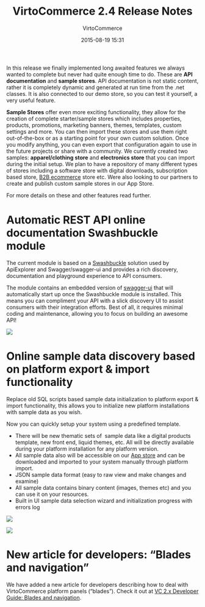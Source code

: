 ﻿---
author: VirtoCommerce
category: release
date: 2015-08-19 15:31
excerpt: In this release we finally implemented long awaited features we always wanted to complete but never had quite enough time to do.
permalink: blog/virtocommerce-2-4-release-notes
tags: [announcements, azure, ecommerce, enterprise-ecommerce, features, open-source, platform]
title: "VirtoCommerce 2.4 Release Notes"
---
In this release we finally implemented long awaited features we always wanted to complete but never had quite enough time to do. These are **API documentation** and **sample stores**. API documentation is not static content, rather it is completely dynamic and generated at run time from the .net classes. It is also connected to our demo store, so you can test it yourself, a very useful feature.

**Sample Stores** offer even more exciting functionality, they allow for the creation of complete starter/sample stores which includes properties, products, promotions, marketing banners, themes, templates, custom settings and more. You can then import these stores and use them right out-of-the-box or as a starting point for your own custom solution. Once you modify anything, you can even export that configuration again to use in the future projects or share with a community. We currently created two samples: **apparel/clothing store** and **electronics store** that you can import during the initial setup. We plan to have a repository of many different types of stores including a software store with digital downloads, subscription based store, <a href="https://virtocommerce.com/b2b-ecommerce" target="_blank">B2B ecommerce</a> store etc. Were also looking to our partners to create and publish custom sample stores in our App Store.

For more details on these and other features read further.

# Automatic REST API online documentation Swashbuckle module

The current module is based on a <a href="https://github.com/domaindrivendev/Swashbuckle" rel="nofollow">Swashbuckle</a> solution used by ApiExplorer and Swagger/swagger-ui and provides a rich discovery, documentation and playground experience to API consumers.

The module contains an embedded version of <a href="https://github.com/swagger-api/swagger-ui" rel="nofollow">swagger-ui</a> that will automatically start up once the Swashbuckle module is installed. This means you can compliment your API with a slick discovery UI to assist consumers with their integration efforts. Best of all, it requires minimal coding and maintenance, allowing you to focus on building an awesome API!

![](assets/images/blog/2-4-pic.png)

# Online sample data discovery based on platform export &amp; import functionality

Replace old SQL scripts based sample data initialization to platform export &amp; import functionality, this allows you to initialize new platform installations with sample data as you wish.

Now you can quickly setup your system using a predefined template.

* There will be new thematic sets of  sample data like a digital products template, new front end, liquid themes, etc. All will be directly available during your platform installation for any platform version.
* All sample data also will be accessible on our <a href="https://virtocommerce.com/apps">App store</a> and can be downloaded and imported to your system manually through platform import.
* JSON sample data format (easy to raw view and make changes and examine)
* All sample data contains binary content (images, themes etc) and you can use it on your resources.
* Built in UI sample data selection wizard and initialization progress with errors log

![](assets/images/blog/sample-data-wizard.png)

![](assets/images/blog/2-4-pic2.png)

# New article for developers: “Blades and navigation”

We have added a new article for developers describing how to deal with VirtoCommerce platform panels (“blades”). Check it out at [VC 2.x Developer Guide: Blades and navigation](docs/vc2devguide/working-with-platform-manager/basic-functions/blades-and-navigation).